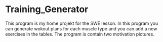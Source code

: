 # Training_Generator
This program is my home projekt for the SWE lesson.
In this program you can generate wokout plans for each muscle type and you can add a new exercises in the tables.
The program is contain two motivation pictures.
